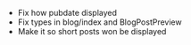 * Fix how pubdate displayed
* Fix types in blog/index and BlogPostPreview
* Make it so short posts won be displayed